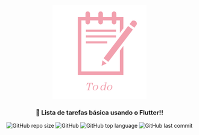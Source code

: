 <p align="center">
  <img src="https://github.com/claylton/to_do/blob/master/readme-elements/banner.png" height="250" width="250" alt="Unform" />
</p>

<h3 align="center">
  📝 Lista de tarefas básica usando o Flutter!!
</h3>

<div align="center">
  
![GitHub repo size](https://img.shields.io/github/repo-size/claylton/to_do)
![GitHub](https://img.shields.io/github/license/claylton/to_do)
![GitHub top language](https://img.shields.io/github/languages/top/claylton/to_do)
![GitHub last commit](https://img.shields.io/github/last-commit/claylton/to_do)

</div>
